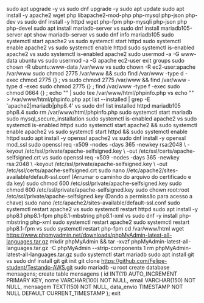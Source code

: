 sudo apt upgrade -y vs sudo dnf upgrade -y
sudo apt update
sudo apt install -y apache2 wget php libapache2-mod-php php-mysql php-json php-dev vs sudo dnf install -y httpd wget php-fpm php-mysqli php-json php php-devel
sudo apt install mariadb-server vs sudo dnf install mariadb105-server
apt show mariadb-server vs sudo dnf info mariadb105
sudo systemctl start apache2 vs sudo systemctl start httpd
sudo systemctl enable apache2 vs sudo systemctl enable httpd
sudo systemctl is-enabled apache2 vs sudo systemctl is-enabled apache2
sudo usermod -a -G www-data ubuntu vs sudo usermod -a -G apache ec2-user
exit
groups
sudo chown -R ubuntu:www-data /var/www vs sudo chown -R ec2-user:apache /var/www
sudo chmod 2775 /var/www && sudo find /var/www -type d -exec chmod 2775 {} \; vs sudo chmod 2775 /var/www && find /var/www -type d -exec sudo chmod 2775 {} \;
find /var/www -type f -exec sudo chmod 0664 {} \;
echo "<?php phpinfo(); ?>" | sudo tee /var/www/html/phpinfo.php vs echo "<?php phpinfo(); ?>" > /var/www/html/phpinfo.php
apt list --installed | grep -E 'apache2|mariadb|php8.4' vs sudo dnf list installed httpd mariadb105 php8.4
sudo rm /var/www/html/phpinfo.php
sudo systemctl start mariadb
sudo mysql_secure_installation
sudo systemctl is-enabled apache2 vs sudo systemctl is-enabled httpd
sudo systemctl start apache2 && sudo systemctl enable apache2 vs sudo systemctl start httpd && sudo systemctl enable httpd
sudo apt install -y openssl apache2 vs sudo dnf install -y openssl mod_ssl
sudo openssl req -x509 -nodes -days 365 -newkey rsa:2048 \ -keyout /etc/ssl/private/apache-selfsigned.key \ -out /etc/ssl/certs/apache-selfsigned.crt vs sudo openssl req -x509 -nodes -days 365 -newkey rsa:2048 \ -keyout /etc/ssl/private/apache-selfsigned.key \ -out /etc/ssl/certs/apache-selfsigned.crt
sudo nano //etc/apache2/sites-available/default-ssl.conf (Arrumar o caminho do arquivo do certificado e da key)
sudo chmod 600 /etc/ssl/private/apache-selfsigned.key
sudo chmod 600 /etc/ssl/private/apache-selfsigned.key
sudo chown root:root /etc/ssl/private/apache-selfsigned.key (Dando a permissão para acesso a chave)
sudo nano /etc/apache2/sites-available/default-ssl.conf
sudo systemctl restart apache2 vs sudo systemctl restart httpd
sudo apt install -y php8.1 php8.1-fpm php8.1-mbstring php8.1-xml vs sudo dnf -y install php-mbstring php-xml
sudo systemctl restart apache2
sudo systemctl restart php8.1-fpm vs sudo systemctl restart php-fpm
cd /var/www/html wget https://www.phpmyadmin.net/downloads/phpMyAdmin-latest-all-languages.tar.gz
mkdir phpMyAdmin && tar -xvzf phpMyAdmin-latest-all-languages.tar.gz -C phpMyAdmin --strip-components 1
rm phpMyAdmin-latest-all-languages.tar.gz
sudo systemctl start mariadb
sudo apt install git vs sudo dnf install git
git init
git clone https://github.com/Felipe-student/Testando-AWS.git
sudo mariadb -u root
create database mensagens;
create table mensagens (
	id INT(11)  AUTO_INCREMENT PRIMARY KEY,
	nome VARCHAR(100) NOT NULL,
	email VARCHAR(150) NOT NULL,
	mensagem TEXT(150) NOT NULL,
	data_envio TIMESTAMP NOT NULL DEFAULT CURRENT_TIMESTAMP
);
exit
